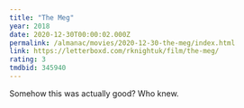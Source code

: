 ```yaml
---
title: "The Meg"
year: 2018
date: 2020-12-30T00:00:02.000Z
permalink: /almanac/movies/2020-12-30-the-meg/index.html
link: https://letterboxd.com/rknightuk/film/the-meg/
rating: 3
tmdbid: 345940
---
```


Somehow this was actually good? Who knew.
